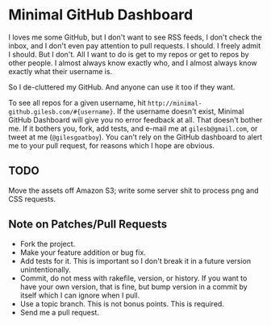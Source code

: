 Minimal GitHub Dashboard
========================

I loves me some GitHub, but I don't want to see RSS feeds, I don't check the inbox, and I don't even pay attention to pull requests. I should. I freely admit I should. But I don't. All I want to do is get to my repos or get to repos by other people. I almost always know exactly who, and I almost always know exactly what their username is.

So I de-cluttered my GitHub. And anyone can use it too if they want.

To see all repos for a given username, hit `http://minimal-github.gilesb.com/#{username}`. If the username doesn't exist, Minimal GitHub Dashboard will give you no error feedback at all. That doesn't bother me. If it bothers you, fork, add tests, and e-mail me at `gilesb@gmail.com`, or tweet at me (`@gilesgoatboy`). You can't rely on the GitHub dashboard to alert me to your pull request, for reasons which I hope are obvious.

TODO
----

Move the assets off Amazon S3; write some server shit to process png and CSS requests.

Note on Patches/Pull Requests
-----------------------------
 
* Fork the project.
* Make your feature addition or bug fix.
* Add tests for it. This is important so I don't break it in a future version unintentionally.
* Commit, do not mess with rakefile, version, or history.
  If you want to have your own version, that is fine, but bump version in a commit by itself which I can ignore when I pull.
* Use a topic branch. This is not bonus points. This is required.
* Send me a pull request.
